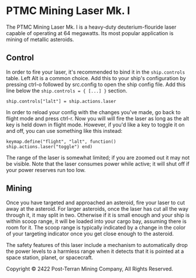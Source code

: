 # PTMC Mining Laser Mk. I

The PTMC Mining Laser Mk. I is a heavy-duty deuterium-flouride laser
capable of operating at 64 megawatts. Its most popular application is
mining of metallic asteroids.

## Control

In order to fire your laser, it's recommended to bind it in the
`ship.controls` table. Left Alt is a common choice. Add this to your
ship's configuration by pressing ctrl-o followed by src.config to
open the ship config file. Add this line below the `ship.controls = {
[...] }` section.

    ship.controls["lalt"] = ship.actions.laser

In order to reload your config with the changes you've made, go back
to flight mode and press ctrl-r. Now you will will fire the laser as
long as the alt key is held down in flight mode. However, if you'd
like a key to toggle it on and off, you can use something like this
instead:

    keymap.define("flight", "lalt", function() ship.actions.laser("toggle") end)

The range of the laser is somewhat limited; if you are zoomed out it
may not be visible. Note that the laser consumes power while active;
it will shut off if your power reserves run too low.

## Mining

Once you have targeted and approached an asteroid, fire your laser to
cut away at the asteroid. For larger asteroids, once the laser has cut
all the way through it, it may split in two. Otherwise if it is small
enough and your ship is within scoop range, it will be loaded into
your cargo bay, assuming there is room for it. The scoop range is
typically indicated by a change in the color of your targeting
indicator once you get close enough to the asteroid.

The safety features of this laser include a mechanism to automatically
drop the power levels to a harmless range when it detects that it is
pointed at a space station, planet, or spacecraft.

Copyright © 2422 Post-Terran Mining Company, All Rights Reserved.
